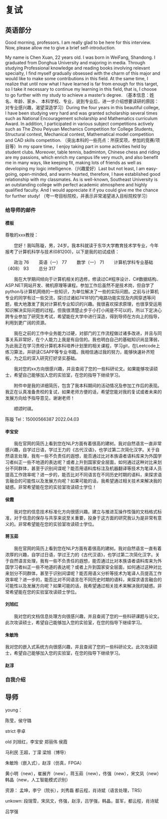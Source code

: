 # 复试

## 英语部分

Good morning, professors. I am really glad to be here for this interview. Now, please allow me to give a brief self-introduction.

My name is Chen Xuan, 22 years old. I was born in WeiFang, Shandong. I graduated from Donghua University and majoring in media.        Through studying Professional knowledge and reading books involving relevant specialty, I find myself gradually obsessed with the charm of this major and would like to make some contributions in this field.      At the same time, I realize that until now what I have learned is far from enough for this target, so I take it necessary to continue my learning in this field, that is, I choose to go further with my study to achieve a master’s degree.   （基本信息：姓名、年龄、家乡、 本科学校、专业，说到专业后，进一步介绍想要读研的原因：对专业感兴趣，渴望深造学习）During the four years in this beautiful college, I have been studying very hard and was granted scholarship several times such as National Encouragement scholarship and Mathematics curriculum Award.     In addition, I participated in various subject competitions actively such as The Zhou Peiyuan Mechanics Competition for College Students, Structural contest, Mechanical contest, Mathematical model competition and CAD skills competition. （突出本科的一些亮点：所获奖项，参加的竞赛/项目等）In my spare time，I enjoy taking part in some activities held by student clubs. Moreover, table tennis, badminton, Chinese chess and riding are my passions, which enrich my campus life very much, and also benefit me in many ways, like keeping fit, making lots of friends as well as developing my logic intelligence.（兴趣爱好）Last but not least, I am easy-going, open-minded, and warm-hearted, therefore, I have established good relationship with my classmates.  As is well-known, Southeast University is an outstanding college with perfect academic atmosphere and highly qualified faculty.  And I would appreciate it if you could give me the chance for further study! （夸一夸目标院校，并表示非常渴望进入目标院校学习）


### 给导师的邮件

#### 模板

尊敬的xxx教授：

　　您好！我叫陈璇，男，24岁。我本科就读于东华大学教育技术学专业，今年报考了计算机科学与技术(081200)，以下是我的初试成绩：

　　政治 76
　　英语（一） 77
　　数学（一） 71
　　计算机学科专业基础（408） 93
　　总分 317

　　我在大学期间倾向于计算机相关的选修，修读过C#程序设计、C#数据结构、ASP.NET网站开发、微机原理等课程。参加工作后虽然不是技术岗，但自学了python与计算机网络的一些知识，为单位解决了一些的实际问题。之前与计算机专业的同学有过一些交流，探讨过诸如74181的门电路功能实现及内网穿透等问题，极大地激发了我对计算机专业知识的兴趣。我很喜欢探求原理，也很享受运用知识解决实际问题的过程。但我很清楚止步于小打小闹是不可以的，所以下定决心跨专业参加了研究生考试，希望能在大学中进行深造，得到导师在方向上的指导，利用到更广阔的资源。

　　我在之前的工作中业务能力过硬，对部门的工作流程做过诸多改进，并且与同事关系非常好，在个人能力上我是有自信的。我也明白自己的基础知识尚显薄弱，为此我正在学习贵校计算机本科培养计划里的相关课程，学习git，在Leetcode上练习算法，并研读CSAPP等专业书籍。我相信通过我的努力，能够快速补齐短板，为之后的深入研究打好坚实基础。

　　我对您的xx方向很感兴趣，并且查阅了您的一些科研论文。如果能够攻读硕士，希望自己能够加入您的实验室，在您的指导下继续学习。

　　附件中是我的详细简历，包含了我本科期间的活动情况及参加工作后的表现。我正在认真准备贵校的复试，如果老师方便的话，希望您能对我的复试或者未来的发展方向给予指导意见，谢谢老师！

　　顺颂时祺。

陈璇
Tel：15000566387
2022.04.03

#### 李宝安

　　我在官网的简历上看到您在NLP方面有着很高的建树。我对自然语言一直非常感兴趣，自学过日语，学过王力的《古代汉语》，也学过第二次简化汉字。关于自然语言处理，我有一些不负责任的遐想，能否通过比对本族语者语料库来为外国学习者纠正一些不地道的表达呢？或者上升到国家安全层面，如何通过这种对比来划分不同群体，甚至于识别间谍呢？能否用语料库标注及机器翻译等技术为笔译人员提高工作效率呢？进一步的，能否比对不同语言在不同历史时期的语料，来探求语言融合的可能性以及发展方向呢？如果可能的话，我希望通过相关技术来解决我的疑惑。非常希望能在您的实验室攻读硕士学位！

#### 侯霞

　　我对您的信息技术标准化方向很感兴趣。建立与推进互操作性强的文档格式标准，对于信息的保存与共享来说至关重要，投身于这方面的研究我认为是非常有意义的。非常希望能在您的实验室攻读硕士学位。

#### 蒋玉茹

　　我在官网的简历上看到您在NLP方面有着很高的建树。我对自然语言一直有着浓厚的兴趣，自学过日语，学过王力的《古代汉语》，也学过第二次简化汉字。关于自然语言处理，我有一些不负责任的遐想，能否通过比对本族语者语料库来为外国学习者纠正一些不地道的表达呢？或者上升到国家安全层面，如何通过这种对比来划分不同群体，甚至于识别间谍呢？能否用语义分析等技术为笔译人员提高工作效率呢？进一步的，能否比对不同语言在不同历史时期的语料，来探求语言融合的可能性以及发展方向呢？如果可能的话，我希望通过相关技术来解决我的疑惑。非常希望能在您的实验室攻读硕士学位。

#### 刘旭红

　　我对您的文档信息处理方向很感兴趣，并且查阅了您的一些科研课题与论文。此次攻读硕士，希望自己能够加入您的实验室，在您的指导下继续学习。


#### 朱敏玲

我对您的嵌入式系统方向很感兴趣，并且查阅了您的一些科研论文。此次攻读硕士，希望自己能够加入您的实验室，在您的指导下继续学习。

#### 赵淳

### 自我介绍

## 导师

young：

陈莹，侯守璐

strict
李卓

old
刘旭红，李宝安
郑丽伟
侯霞

马利民
王超，丁濛
梁旭（博导）

朱敏玲（嵌入式），赵淳（仿真，FPGA）

黄小明（new），崔展齐（new），蒋玉茹（new），佟强（new），宋文凤（new）
韩晶（new，人工智能模式识别）

资源：
孟坤，李宁（院长），刘秀磊
都云程，肖诗斌（语言处理，TRS）

unkown:
段瑞雪，宋凤文，佟强，赵淳，吕学强，韩晶，苗军，都云程，肖诗斌

吕学强
